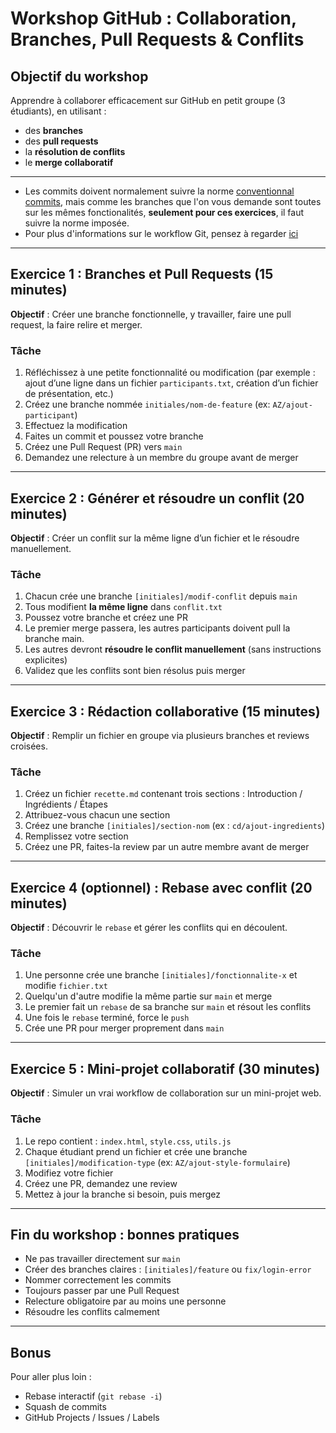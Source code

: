 
# Workshop GitHub : Collaboration, Branches, Pull Requests & Conflits

## Objectif du workshop

Apprendre à collaborer efficacement sur GitHub en petit groupe (3 étudiants), en utilisant :
- des **branches**
- des **pull requests**
- la **résolution de conflits**
- le **merge collaboratif**

---
- Les commits doivent normalement suivre la norme [conventionnal commits](https://www.conventionalcommits.org/fr/v1.0.0/), mais comme les branches que l'on vous demande sont toutes sur les mêmes fonctionalités, **seulement pour ces exercices**, il faut suivre la norme imposée.
- Pour plus d'informations sur le workflow Git, pensez à regarder [ici](https://git-scm.com/)
--- 
## Exercice 1 : Branches et Pull Requests (15 minutes)

**Objectif** : Créer une branche fonctionnelle, y travailler, faire une pull request, la faire relire et merger.

### Tâche

1. Réfléchissez à une petite fonctionnalité ou modification (par exemple : ajout d’une ligne dans un fichier `participants.txt`, création d’un fichier de présentation, etc.)
2. Créez une branche nommée `initiales/nom-de-feature` (ex: `AZ/ajout-participant`)
3. Effectuez la modification
4. Faites un commit et poussez votre branche
5. Créez une Pull Request (PR) vers `main`
6. Demandez une relecture à un membre du groupe avant de merger

---

## Exercice 2 : Générer et résoudre un conflit (20 minutes)

**Objectif** : Créer un conflit sur la même ligne d’un fichier et le résoudre manuellement.

### Tâche

1. Chacun crée une branche `[initiales]/modif-conflit` depuis `main`
2. Tous modifient **la même ligne** dans `conflit.txt`
3. Poussez votre branche et créez une PR
4. Le premier merge passera, les autres participants doivent pull la branche main.
5. Les autres devront **résoudre le conflit manuellement** (sans instructions explicites)
6. Validez que les conflits sont bien résolus puis merger

---

## Exercice 3 : Rédaction collaborative (15 minutes)

**Objectif** : Remplir un fichier en groupe via plusieurs branches et reviews croisées.

### Tâche

1. Créez un fichier `recette.md` contenant trois sections : Introduction / Ingrédients / Étapes
2. Attribuez-vous chacun une section
3. Créez une branche `[initiales]/section-nom` (ex : `cd/ajout-ingredients`)
4. Remplissez votre section
5. Créez une PR, faites-la review par un autre membre avant de merger

---

## Exercice 4 (optionnel) : Rebase avec conflit (20 minutes)

**Objectif** : Découvrir le `rebase` et gérer les conflits qui en découlent.

### Tâche

1. Une personne crée une branche `[initiales]/fonctionnalite-x` et modifie `fichier.txt`
2. Quelqu'un d'autre modifie la même partie sur `main` et merge
3. Le premier fait un `rebase` de sa branche sur `main` et résout les conflits
4. Une fois le `rebase` terminé, force le `push`
5. Crée une PR pour merger proprement dans `main`

---

## Exercice 5 : Mini-projet collaboratif (30 minutes)

**Objectif** : Simuler un vrai workflow de collaboration sur un mini-projet web.

### Tâche

1. Le repo contient : `index.html`, `style.css`, `utils.js`
2. Chaque étudiant prend un fichier et crée une branche `[initiales]/modification-type` (ex: `AZ/ajout-style-formulaire`)
3. Modifiez votre fichier
4. Créez une PR, demandez une review
5. Mettez à jour la branche si besoin, puis mergez

---

## Fin du workshop : bonnes pratiques

- Ne pas travailler directement sur `main`
- Créer des branches claires : `[initiales]/feature` ou `fix/login-error`
- Nommer correctement les commits
- Toujours passer par une Pull Request
- Relecture obligatoire par au moins une personne
- Résoudre les conflits calmement

---

## Bonus

Pour aller plus loin :
- Rebase interactif (`git rebase -i`)
- Squash de commits
- GitHub Projects / Issues / Labels